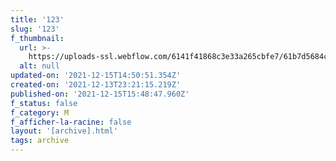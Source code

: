 ```yaml
---
title: '123'
slug: '123'
f_thumbnail:
  url: >-
    https://uploads-ssl.webflow.com/6141f41868c3e33a265cbfe7/61b7d5684c2da175da19a14c_123.jpg
  alt: null
updated-on: '2021-12-15T14:50:51.354Z'
created-on: '2021-12-13T23:21:15.219Z'
published-on: '2021-12-15T15:48:47.960Z'
f_status: false
f_category: M
f_afficher-la-racine: false
layout: '[archive].html'
tags: archive
---
```



